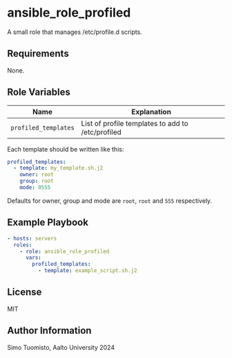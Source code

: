 ansible_role_profiled
=====================

A small role that manages /etc/profile.d scripts.

Requirements
------------

None.

Role Variables
--------------

| Name                 | Explanation                                       |
|----------------------|---------------------------------------------------|
| `profiled_templates` | List of profile templates to add to /etc/profiled |

Each template should be written like this:

```yml
profiled_templates:
  - template: my_template.sh.j2
    owner: root
    group: root
    mode: 0555
```

Defaults for owner, group and mode are `root`, `root` and `555` respectively.

Example Playbook
----------------

```yml
- hosts: servers
  roles:
    - role: ansible_role_profiled
      vars:
        profiled_templates:
          - template: example_script.sh.j2
```

License
-------

MIT

Author Information
------------------

Simo Tuomisto, Aalto University 2024
